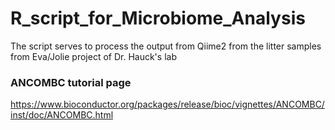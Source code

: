 # R_script_for_Microbiome_Analysis

The script serves to process the output from Qiime2 from the litter samples from Eva/Jolie project of Dr. Hauck's lab

### ANCOMBC tutorial page
   https://www.bioconductor.org/packages/release/bioc/vignettes/ANCOMBC/inst/doc/ANCOMBC.html
